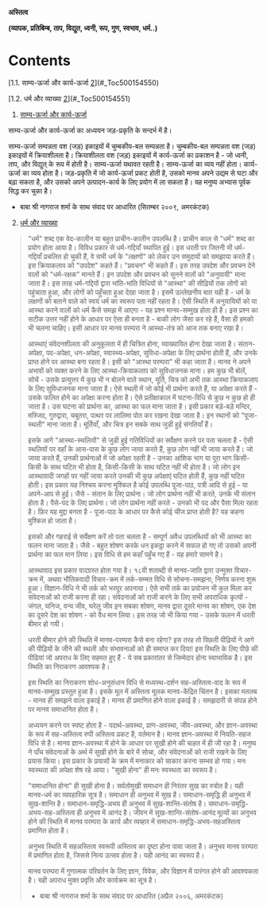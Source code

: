 **अस्तित्व**

**(व्यापक, प्रतिबिम्ब, ताप, विद्युत, ध्वनी, रूप, गुण, स्वभाव, धर्म..)**

# Contents

[1.1. साम्य-ऊर्जा और कार्य-ऊर्जा [2](#_Toc500154550)](#_Toc500154550)

[1.2. धर्म और व्याख्या [2](#_Toc500154551)](#_Toc500154551)

1.  [<span id="_Toc500154550" class="anchor"></span>साम्य-ऊर्जा और
    कार्य-ऊर्जा](http://madhyasth-darshan.blogspot.in/2009/11/blog-post_23.html)

साम्य-ऊर्जा और कार्य-ऊर्जा का अध्ययन जड़-प्रकृति के सन्दर्भ में है।   
  
साम्य-ऊर्जा सम्पन्नता वश (जड़) इकाइयों में चुम्बकीय-बल सम्पन्नता है। चुम्बकीय-बल
सम्पन्नता वश (जड़) इकाइयों में क्रियाशीलता है। क्रियाशीलता वश (जड़) इकाइयों में
कार्य-ऊर्जा का प्रकाशन है - जो ध्वनी, ताप, और विद्युत् के रूप में होती है। साम्य-ऊर्जा
यथावत रहती है। साम्य-ऊर्जा का व्यय नहीं होता। कार्य-ऊर्जा का व्यय होता है।
जड़-प्रकृति में जो कार्य-ऊर्जा प्रकट होती है, उसको मानव अपने उद्यम से घटा और बढ़ा
सकता है, और उसको अपने उत्पादन-कार्य के लिए प्रयोग में ला सकता है। यह मनुष्य अभ्यास
पूर्वक सिद्ध कर चुका है।   
  
- बाबा श्री नागराज शर्मा के साथ संवाद पर आधारित (सितम्बर २००९, अमरकंटक)

2.  [<span id="_Toc500154551" class="anchor"></span>धर्म और
    व्याख्या](http://madhyasth-darshan.blogspot.in/2009/11/blog-post_18.html)

> "धर्म" शब्द एक वेद-कालीन या बहुत प्राचीन-कालीन उपलब्धि है। प्राचीन काल से "धर्म"
> शब्द का प्रयोग होता आया है। विविध प्रकार से धर्म-गद्दियाँ स्थापित हुई। इस धरती
> पर जितनी भी धर्म-गद्दियाँ प्रचलित हो चुकी हैं, वे सभी धर्म के "लक्षणों" को लेकर उन
> समुदायों को समझाया करते हैं। इस क्रियाकलाप को "उपदेश" कहते हैं। "प्रवचन" भी कहते
> हैं। इस तरह उपदेश और प्रवचन देने वालों को "धर्म-रक्षक" मानते हैं। इन उपदेश और प्रवचन
> को सुनने वालों को "अनुयायी" माना जाता है। इस तरह धर्म-गद्दियों द्वारा भांति-भांति
> विधियों से "आस्था" की सीढ़ियों तक लोगों को पहुंचाता हुआ, और लोगों को पहुँचता हुआ
> देखा जाता है। इसमें उल्लेखनीय बात यही है - धर्म के लक्षणों को बताने वाले को स्वयं धर्म
> का स्वरूप पता नहीं रहता है। ऐसी स्थिति में अनुयायियों को या आस्था करने वालों को
> धर्म कैसे समझ में आएगा - यह प्रश्न मानव-सम्मुख होता ही है। इस प्रश्न का सटीक उत्तर
> नहीं होने के आधार पर ऐसा ही बनता है - बाकी लोग जैसा कर रहे हैं, वैसा ही हमको भी
> चलना चाहिए। इसी आधार पर मानव परम्परा ने आस्था-तंत्र को आज तक बनाए रखा है।  
>   
> आस्थाएं संवेदनशीलता की अनुकूलता में ही चित्रित होना, व्याख्यायित होना देखा जाता है।
> संतान-अपेक्षा, पद-अपेक्षा, धन-अपेक्षा, स्वास्थ्य-अपेक्षा, सुविधा-अपेक्षा के लिए
> प्रार्थना होती हैं, और उनके प्राप्त होने पर आस्था बना रहता है। इसी को "आस्था
> परम्परा" भी कहा जाता है। मानव ने अपने अभावों को व्यक्त करने के लिए
> आस्था-क्रियाकलाप को सुविधाजनक माना। हम कुछ भी बोलें, सोचें - उसके प्रत्युत्तर में कुछ
> भी न बोलने वाले स्थान, मूर्ति, चित्र को अभी तक आस्था क्रियाकलाप के लिए सुविधाजनक
> माना जाता है। ऐसे स्थली में जो कोई भी प्रार्थना करते हैं, या अपेक्षा करते हैं - उसके
> फलित होने का अपेक्षा करना होता है। ऐसे प्रतीक्षाकाल में घटना-विधि से कुछ न कुछ हो
> ही जाता है। उस घटना को प्रार्थना का, आस्था का फल माना जाता है। इसी प्रकार
> बड़े-बड़े मन्दिर, मस्जिद, गुरुद्वारा, चबूतरा, पत्थर पर लालिमा पोत कर रखना देखा
> जाता है। इन स्थानों को "पूजा-स्थली" माना जाता है। मूर्तियाँ, और चित्र इन सबके साथ
> जुडी हुई संगतियाँ हैं।  
>   
> इसके आगे "आस्था-स्थलियों" से जुडी हुई गतिविधियों का सर्वेक्षण करने पर पता चलता है -
> ऐसी स्थलियों पर वहाँ के आस-पास के कुछ लोग जाया करते हैं, कुछ लोग नहीं भी जाया करते
> हैं। जो जाया करते हैं, उनकी प्रार्थनाओं में जो अपेक्षा रहती है - उनका आंशिक भाग या
> पूरा भाग किसी-किसी के साथ घटित भी होता है, किसी-किसी के साथ घटित नहीं भी
> होता है। जो लोग इन आस्थावादी जगहों पर नहीं जाया करते उनकी भी कुछ अपेक्षाएं घटित
> होती हैं, कुछ नहीं घटित होती। इस प्रकार यह निश्चय करना मुश्किल है कोई उपलब्धि
> पूजा-पाठ, पत्री आदि से हुई - या अपने-आप से हुई। जैसे - संतान के लिए प्रार्थना। जो
> लोग प्रार्थना नहीं भी करते, उनके भी संतान होता है। पैसे-पद के लिए प्रार्थना। जो
> लोग प्रार्थना नहीं करते - उनको भी पद और पैसा मिला रहता है। फ़िर यह मुद्दा बनता
> है - पूजा-पाठ के आधार पर कैसे कोई चीज प्राप्त होती है? यह कहना मुश्किल हो जाता
> है।  
>   
> इसको और गहराई से सर्वेक्षण करें तो पता चलता है - सम्पूर्ण अवैध उपलब्धियों को भी
> आस्था का फलन माना जाता है। जैसे - बहुत शोषण करके धन इकठ्ठा करने में सफल हो गए तो
> उसको अपनी प्रार्थना का फल मान लिया। इस विधि से हम कहाँ पहुँच गए हैं - यह हमारे
> सामने है।  
>   
> आस्थावाद इस प्रकार वादग्रस्त होता गया है। १८वी शताब्दी से मानव-जाति द्वारा
> उन्मुक्त विचार-क्रम में, अथवा भौतिकवादी विचार-क्रम में तर्क-सम्मत विधि से
> सोचना-समझना, निर्णय करना शुरू हुआ। विज्ञान-विधि ने भी तर्क को भरपूर अपनाया। ऐसे
> सभी तर्क का प्रयोजन भी कुल मिला कर संवेदनाओं को राजी करना ही रहा। संवेदनाओं को
> राजी करने के लिए सभी अपराधिक कृत्यों - जंगल, घनिज, वन्य जीव, घरेलु जीव इन सबका
> शोषण, मानव द्वारा दूसरे मानव का शोषण, एक देश का दूसरे देश का शोषण - को वैध मान
> लिया। इस तरह जो भी किया गया - उसके फलन में धरती बीमार हो गयी।  
>   
> धरती बीमार होने की स्थिति में मानव-परम्परा कैसे बना रहेगा? इस तरह तो पिछली
> पीढ़ियों ने आगे की पीढ़ियों के जीने की स्थली और संभावनाओं को ही समाप्त कर दिया! इस
> स्थिति के लिए पीछे की पीढियां जो अपराध के लिए सहमत हुए हैं - ये सब प्रकारांतर से
> जिम्मेदार होना स्वाभाविक है। इस स्थिति का निराकरण आवश्यक है।  
>   
> इस स्थिति का निराकरण शोध-अनुसंधान विधि से मध्यस्थ-दर्शन सह-अस्तित्व-वाद के रूप में
> मानव-सम्मुख प्रस्तुत हुआ है। इसके मूल में अस्तित्व मूलक मानव-केंद्रित चिंतन है। इसका
> मतलब - मानव ही समझने वाला इकाई है। मानव ही प्रमाणित होने वाला इकाई है।
> समझदारी से संपन्न होने पर मानव समाधानित होता है।  
>   
> अध्ययन करने पर स्पष्ट होता है - पदार्थ-अवस्था, प्राण-अवस्था, जीव-अवस्था, और
> ज्ञान-अवस्था के रूप में सह-अस्तित्व रुपी अस्तित्व प्रकट है, वर्तमान है। मानव
> ज्ञान-अवस्था में नियति-सहज विधि से है। मानव ज्ञान-अवस्था में होने के आधार पर सुखी
> होने की चाहत में ही जी रहा है। मनुष्य ने पाँच संवेदनाओं के अर्थ में सुखी होने के बारे में
> सोचा, और संवेदनाओं को राजी रखने के लिए प्रयास किया। इस प्रकार के प्रयासों के क्रम
> में मनाकार को साकार करना सम्भव हो गया। मनः स्वस्थता की अपेक्षा शेष रहे आया।
> "सुखी होना" ही मनः स्वस्थता का स्वरूप है।  
>   
> "समाधानित होना" ही सुखी होना है। सर्वतोमुखी समाधान ही निरंतर सुख का स्त्रोत है।
> यही मानव-धर्म का व्यवहारिक सूत्र है। समाधान ही अनुभव में सुख है। समाधान-समृद्धि ही
> अनुभव में सुख-शान्ति है। समाधान-समृद्धि-अभय ही अनुभव में सुख-शान्ति-संतोष है।
> समाधान-समृद्धि-अभय-सह-अस्तित्व ही अनुभव में आनंद है। जीवन में सुख-शान्ति-संतोष-आनंद
> मूल्यों का अनुभव होने की स्थिति में मानव परम्परा के कार्य और व्यव्हार में
> समाधान-समृद्धि-अभय-सहअस्तित्व प्रमाणित होता है।  
>   
> अनुभव स्थिति में सहअस्तित्व स्वरूपी अस्तित्व का दृष्टा होना पाया जाता है। अनुभव मानव
> परम्परा में प्रमाणित होता है, जिससे नित्य उत्सव होता है। यही आनंद का स्वरूप है।  
>   
> मानव परम्परा में गुणात्मक परिवर्तन के लिए ज्ञान, विवेक, और विज्ञान में पारंगत होने
> की आवश्यकता है। यही अपराध मुक्त प्रवृत्ति और कार्यक्रम का सूत्र है।  
>   
> - बाबा श्री नागराज शर्मा के साथ संवाद पर आधारित (अप्रैल २००६, अमरकंटक)
